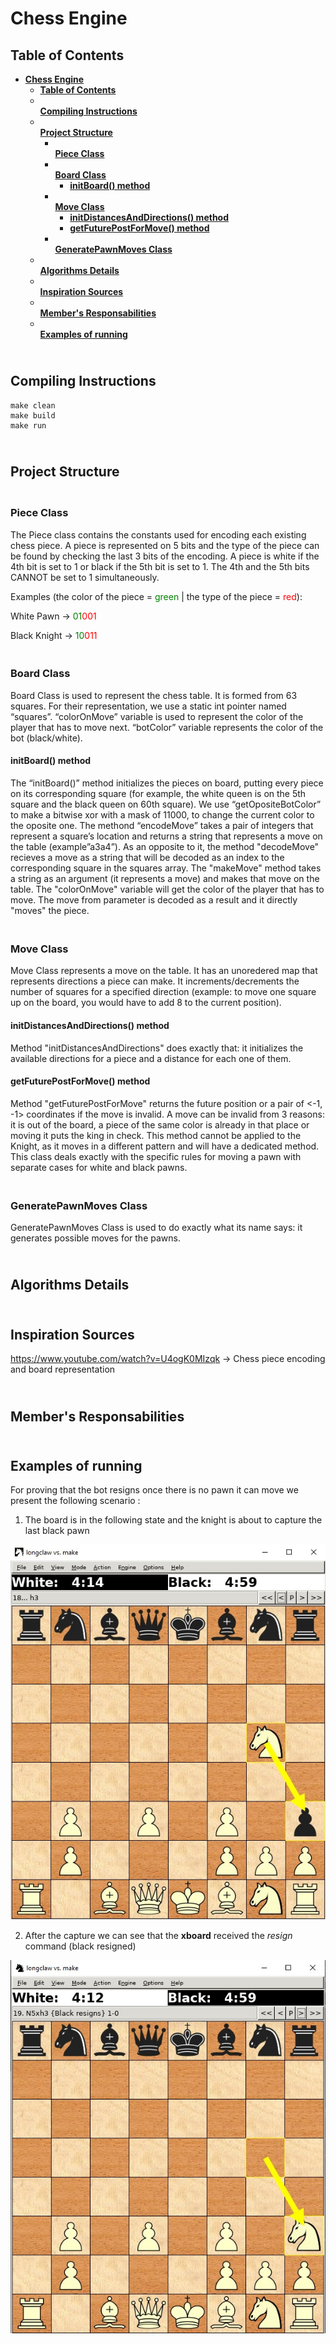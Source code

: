 # <strong> Chess Engine </strong>

## <strong> Table of Contents </strong>

- [<strong> Chess Engine </strong>](#-chess-engine-)
  - [<strong> Table of Contents </strong>](#-table-of-contents-)
  - [<br> <strong> Compiling Instructions </strong>](#--compiling-instructions-)
  - [<br> <strong> Project Structure </strong>](#--project-structure-)
    - [<br> <strong> Piece Class </strong>](#--piece-class-)
    - [<br> <strong> Board Class </strong>](#--board-class-)
      - [<strong> initBoard() method </strong>](#-initboard-method-)
    - [<br> <strong> Move Class </strong>](#--move-class-)
      - [<strong> initDistancesAndDirections() method </strong>](#-initdistancesanddirections-method-)
      - [<strong> getFuturePostForMove() method </strong>](#-getfuturepostformove-method-)
    - [<br> <strong> GeneratePawnMoves Class </strong>](#--generatepawnmoves-class-)
  - [<br> <strong> Algorithms Details </strong>](#--algorithms-details-)
  - [<br> <strong> Inspiration Sources </strong>](#--inspiration-sources-)
  - [<br> <strong> Member's Responsabilities </strong>](#--members-responsabilities-)
  - [<br> <strong> Examples of running </strong>](#--examples-of-running-)
  
## <br> <strong> Compiling Instructions </strong>

    make clean
    make build
    make run

## <br> <strong> Project Structure </strong>

### <br> <strong> Piece Class </strong>

The Piece class contains the constants used for encoding each existing chess
piece. A piece is represented on 5 bits and the type of the piece can be found
by checking the last 3 bits of the encoding. A piece is white if the 4th bit is
set to 1 or black if the 5th bit is set to 1. The 4th and the 5th bits CANNOT be
set to 1 simultaneously.

Examples (the color of the piece = <span
style="color:green">green</span> | the type of the piece = <span
style="color:red">red</span>):

White Pawn &rarr; <span style="color:green">01</span><span
style="color:red">001</span>

Black Knight &rarr; <span style="color:green">10</span><span
style="color:red">011</span>

### <br> <strong> Board Class </strong>

Board Class is used to represent the chess table. It is formed from 63 squares.
For their representation, we use a static int pointer named “squares”.
“colorOnMove” variable is used to represent the color of the player that has to
move next. “botColor” variable represents the color of the bot (black/white).

#### <strong> initBoard() method </strong>

The “initBoard()” method initializes the pieces on board, putting every piece on
its corresponding square (for example, the white queen is on the 5th square and
the black queen on 60th square). We use “getOpositeBotColor” to make a bitwise
xor with a mask of 11000, to change the current color to the oposite one. The
methond “encodeMove” takes a pair of integers that represent a square’s location
and returns a string that represents a move on the table (example”a3a4”). As an
opposite to it, the method "decodeMove" recieves a move as a string that will be
decoded as an index to the corresponding square in the squares array. The
"makeMove" method takes a string as an argument (it represents a move) and makes
that move on the table. The "colorOnMove" variable will get the color of the
player that has to move. The move from parameter is decoded as a result and it
directly "moves" the piece.

### <br> <strong> Move Class </strong>

Move Class represents a move on the table. It has an unoredered map that
represents directions a piece can make. It increments/decrements the number of
squares for a specified direction (example: to move one square up on the board,
you would have to add 8 to the current position).

#### <strong> initDistancesAndDirections() method </strong>

Method "initDistancesAndDirections" does exactly that: it initializes the
available directions for a piece and a distance for each one of them. 

#### <strong> getFuturePostForMove() method </strong>

Method "getFuturePostForMove" returns the future position or a pair of <-1, -1>
coordinates if the move is invalid. A move can be invalid from 3 reasons: it is
out of the board, a piece of the same color is already in that place or moving
it puts the king in check. This method cannot be applied to the Knight, as it
moves in a different pattern and will have a dedicated method.
This class deals exactly with the specific rules for moving a pawn with separate
cases for white and black pawns.

### <br> <strong> GeneratePawnMoves Class </strong>

GeneratePawnMoves Class is used to do exactly what its name says: it generates possible
moves for the pawns.


## <br> <strong> Algorithms Details </strong>

## <br> <strong> Inspiration Sources </strong>

https://www.youtube.com/watch?v=U4ogK0MIzqk &rarr; Chess piece encoding and
board representation

## <br> <strong> Member's Responsabilities </strong>

## <br> <strong> Examples of running </strong>

For proving that the bot resigns once there is no pawn it can move we present
the following scenario :

1. The board is in the following state and the knight is about to capture the
last black pawn

![image](./images/black_resigns_pre.PNG)

2. After the capture we can see that the <strong>xboard</strong> received the <em>resign</em> command (black resigned)

![image](./images/black_resigns_post.PNG)

